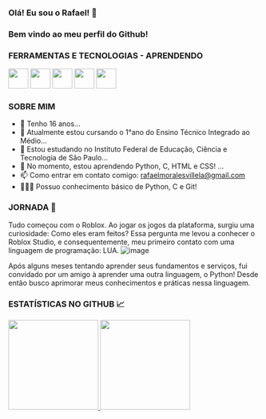 ### Olá! Eu sou o Rafael! 👋
### Bem vindo ao meu perfil do Github!

### FERRAMENTAS E TECNOLOGIAS - APRENDENDO
<img src="https://cdn.jsdelivr.net/gh/devicons/devicon/icons/python/python-original.svg" width="40" height="40" /> <img src="https://cdn.jsdelivr.net/gh/devicons/devicon/icons/git/git-original.svg" width="40" height="40" /> <img src = "https://cdn-icons-png.flaticon.com/512/919/919827.png" width = "40" height = "40"> <img src = "https://encrypted-tbn0.gstatic.com/images?q=tbn:ANd9GcTubSVnjsQ3W4Kojj6GZEj9DAOjwQMmvad_Iw&s" width = "40" height = "40"> <img src = "https://cdn.iconscout.com/icon/free/png-256/free-css-alt-3628710-3029935.png?f=webp&w=256" width = "40" height = "40">
### SOBRE MIM
- 🎂 Tenho 16 anos...
- 🔭 Atualmente estou cursando o 1°ano do Ensino Técnico Integrado ao Médio...
- 🏫 Estou estudando no Instituto Federal de Educação, Ciência e Tecnologia de São Paulo...
- 🌱 No momento, estou aprendendo Python, C, HTML e CSS! ...
- 📫 Como entrar em contato comigo: rafaelmoralesvillela@gmail.com
- 👨🏻‍💻 Possuo conhecimento básico de Python, C e Git!

### JORNADA 🚀
Tudo começou com o Roblox. Ao jogar os jogos da plataforma, surgiu uma curiosidade: Como eles eram feitos? Essa pergunta me levou a conhecer o Roblox Studio, e consequentemente, meu primeiro contato com uma linguagem de programação: LUA.
![image](https://github.com/RafaelMVDev/RafaelMVDev/assets/120423829/f1b8cdce-2823-48ad-bd07-831dd1477ac1)


Após alguns meses tentando aprender seus fundamentos e serviços, fui convidado por um amigo à aprender uma outra linguagem, o Python! Desde então busco aprimorar meus conhecimentos e práticas nessa linguagem.  
### ESTATÍSTICAS NO GITHUB 📈
<div>
<a href="https://github.com/M0RAVI">
<img height="180em" src="https://github-readme-stats.vercel.app/api/top-langs/?username=RafaelMVDev&layout=compact&langs_count=7&theme=dracula"/>
<img height="180em" src="https://github-readme-stats.vercel.app/api?username=RafaelMVDev&show_icons=true&theme=dracula&include_all_commits=true&count_private=true"/>
</div>
